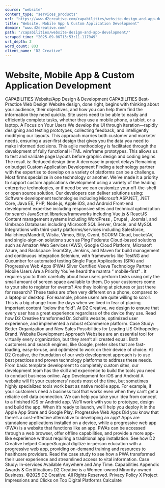 ```yaml
---
source: "website"
content_type: "services_products"
url: "https://www.d2creative.com/capabilities/website-design-and-app-development/"
title: "Website, Mobile App & Custom Application Development"
domain: "www.d2creative.com"
path: "/capabilities/website-design-and-app-development/"
scraped_time: "2025-09-06T13:53:11.117049"
url_depth: 2
word_count: 803
client_name: "D2 Creative"
---
```


# Website, Mobile App & Custom Application Development

CAPABILITIES Website/App Design & Development CAPABILITIES Best-Practice Web Design Website design, done right, begins with thinking about your audience, their objectives, and how you can help them find the information they need quickly. Site users need to be able to easily and efficiently complete tasks, whether they use a mobile phone, a tablet, or a laptop. A Focus on Your Users We develop the UI through iteration—rapidly designing and testing prototypes, collecting feedback, and intelligently modifying our layouts. This approach marries both customer and marketer needs, ensuring a user-first design that gives you the data you need to make informed decisions. This agile methodology is facilitated through the development of fully functional HTML wireframe prototypes. This allows us to test and validate page layouts before graphic design and coding begins. The result is: Reduced design time A decrease in project delays Remaining on budget Custom Application Development Finding a technology partner with the expertise to develop on a variety of platforms can be a challenge. Most firms specialize in one technology or another. We’ve made it a priority to support custom applications development using a variety of the leading enterprise technologies, or if need be we can customize your off-the-shelf or open source solution. Our developers can deliver solutions using: Software development technologies including Microsoft ASP.NET, .NET Core, Java EE, PHP, Node.js, Apple iOS, and Android Front-end development expertise including responsive sites and technical optimization for search JavaScript libraries/frameworks including Vue.js & ReactJS Content management systems including WordPress , Drupal , Joomla!, and Umbraco Databases including Microsoft SQL Server, Oracle, and MySQL Integrations with third-party platforms/services including Salesforce, Mailchimp/Mandrill, Wistia, Vimeo, Bitly, Cvent, SCORM Cloud, bucketAV, and single-sign-on solutions such as Ping Federate Cloud-based solutions such as Amazon Web Services (AWS), Google Cloud Platform, Microsoft Azure, and Rackspace TeamCity, Jenkins, and Maven for build management and continuous integration Selenium, with frameworks like TestNG and Cucumber for automated testing Single Page Applications (SPA) and Progressive Web Apps (PWA) Silver Certified Veeva Technology Partner Mobile Users Are a Priority You’ve heard the mantra “ mobile-first” . It requires you to think carefully about how users perform tasks using only the small amount of screen space available to them. Do your customers come to your site to register for events? Are they looking at pictures or just there for research? These tasks are often very different on a phone, compared to a laptop or desktop. For example, phone users are quite willing to scroll. This is a big change from the days when we lived in fear of placing important content “below the fold”. At D2 Creative, we design to ensure that every user has a great experience regardless of the device they use. Read how D2 Creative transformed Dr. Scholl’s website, optimized user experience, and implemented a robust eCommerce platform. Case Study: Better Organization and New Sales Possibilities for Leading US Orthopedics Brand. Website Development Approach Websites are an essential tool for virtually every organization, but they aren’t all created equal. Both customers and search engines, like Google, prefer sites that are fast-loading, easy-to-use, and optimized to work on their device of choice. At D2 Creative, the foundation of our web development approach is to use best practices and proven technology platforms to address these needs. From basic template development to completely custom sites, our development team has the skill and experience to build the tools you need to conduct business online. App Development for iOS and Android A website will fit your customers’ needs most of the time, but sometimes highly specialized tools work best as native mobile apps. For example, if your customers need a business tool that works even when they can’t get a reliable cell data connection. We can help you take your idea from concept to a finished iOS or Android app. We’ll work with you to prototype, design and build the app. When it’s ready to launch, we’ll help you deploy it in the Apple App Store and Google Play. Progressive Web Apps Did you know that there’s a cost-effective alternative to developing an app? Apps are standalone applications installed on a device, while a progressive web app (PWA) is a website that functions like an app. PWAs can be accessed through a web browser, offer offline capabilities, and provide a more app-like experience without requiring a traditional app installation. See how D2 Creative helped CooperSurgical digitize in-person education with a progressive web app, providing on-demand training and resources to healthcare providers. Read the case study to see how a PWA transformed their user experience and streamlined access to vital information. Case Study: In-services Available Anywhere and Any Time. Capabilities Appendix Awards & Certifications D2 Creative is a Women-owned Minority-owned Business. ©2025 D2 Creative. All Rights Reserved. Privacy Policy X Project Impressions and Clicks on Top Digital Platforms Calculate